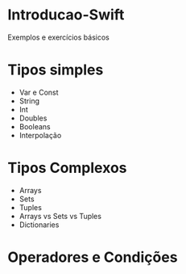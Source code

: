 # Introducao-Swift
Exemplos e exercícios básicos
# Tipos simples
- Var e Const<br>
- String<br>
- Int<br>
- Doubles<br>
- Booleans<br>
- Interpolação<br>
# Tipos Complexos
- Arrays <br>
- Sets<br>
- Tuples<br>
- Arrays vs Sets vs Tuples<br>
- Dictionaries<br>
# Operadores e Condições
